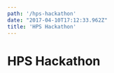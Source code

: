 ```yaml
---
path: '/hps-hackathon'
date: "2017-04-10T17:12:33.962Z"
title: 'HPS Hackathon'
---
```


# HPS Hackathon